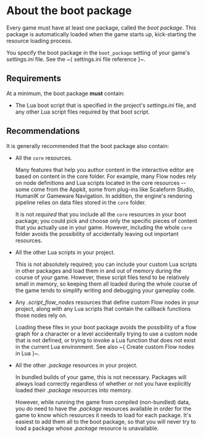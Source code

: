 # About the boot package

Every game must have at least one package, called the *boot package*. This package is automatically loaded when the game starts up, kick-starting the resource loading process.

You specify the boot package in the `boot_package` setting of your game's *settings.ini* file. See the ~{ settings.ini file reference }~.

## Requirements

At a minimum, the boot package **must** contain:

-	The Lua boot script that is specified in the project's *settings.ini* file, and any other Lua script files required by that boot script.

## Recommendations

It is generally recommended that the boot package also contain:

-	All the `core` resources.

	Many features that help you author content in the interactive editor are based on content in the core folder. For example, many Flow nodes rely on node definitions and Lua scripts located in the core resources -- some come from the Appkit, some from plug-ins like Scaleform Studio, HumanIK or Gameware Navigation. In addition, the engine's rendering pipeline relies on data files stored in the `core` folder.

	It is not *required* that you include all the `core` resources in your boot package; you could pick and choose only the specific pieces of content that you actually use in your game. However, including the whole `core` folder avoids the possibility of accidentally leaving out important resources.

-	All the other Lua scripts in your project.

	This is not absolutely required; you can include your custom Lua scripts in other packages and load them in and out of memory during the course of your game. However, these script files tend to be relatively small in memory, so keeping them all loaded during the whole course of the game tends to simplify writing and debugging your gameplay code.

-	Any *.script_flow_nodes* resources that define custom Flow nodes in your project, along with any Lua scripts that contain the callback functions those nodes rely on.

	Loading these files in your boot package avoids the possibility of a flow graph for a character or a level accidentally trying to use a custom node that is not defined, or trying to invoke a Lua function that does not exist in the current Lua environment. See also ~{ Create custom Flow nodes in Lua }~.

-	All the other *.package* resources in your project.

	In bundled builds of your game, this is not necessary. Packages will always load correctly regardless of whether or not you have explicitly loaded their *.package* resources into memory.

	However, while running the game from compiled (non-bundled) data, you do need to have the *.package* resources available in order for the game to know which resources it needs to load for each package. It's easiest to add them all to the boot package, so that you will never try to load a package whose *.package* resource is unavailable.
